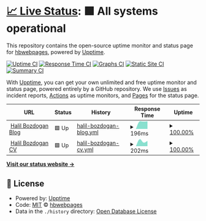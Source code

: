 # [📈 Live Status](https://hbwebpages.github.io/halilbozdoganstatus): <!--live status--> **🟩 All systems operational**

This repository contains the open-source uptime monitor and status page for [hbwebpages](https://hbwebpages.github.io/halilbozdoganstatus), powered by [Upptime](https://github.com/upptime/upptime).

[![Uptime CI](https://github.com/koj-co/upptime/workflows/Uptime%20CI/badge.svg)](https://github.com/koj-co/upptime/actions?query=workflow%3A%22Uptime+CI%22)
[![Response Time CI](https://github.com/koj-co/upptime/workflows/Response%20Time%20CI/badge.svg)](https://github.com/koj-co/upptime/actions?query=workflow%3A%22Response+Time+CI%22)
[![Graphs CI](https://github.com/koj-co/upptime/workflows/Graphs%20CI/badge.svg)](https://github.com/koj-co/upptime/actions?query=workflow%3A%22Graphs+CI%22)
[![Static Site CI](https://github.com/koj-co/upptime/workflows/Static%20Site%20CI/badge.svg)](https://github.com/koj-co/upptime/actions?query=workflow%3A%22Static+Site+CI%22)
[![Summary CI](https://github.com/koj-co/upptime/workflows/Summary%20CI/badge.svg)](https://github.com/koj-co/upptime/actions?query=workflow%3A%22Summary+CI%22)

With [Upptime](https://upptime.js.org), you can get your own unlimited and free uptime monitor and status page, powered entirely by a GitHub repository. We use [Issues](https://github.com/hbwebpages/halilbozdoganstatus/issues) as incident reports, [Actions](https://github.com/hbwebpages/halilbozdoganstatus/actions) as uptime monitors, and [Pages](https://hbwebpages.github.io/halilbozdoganstatus) for the status page.

<!--start: status pages-->
<!-- This summary is generated by Upptime (https://github.com/upptime/upptime) -->
<!-- Do not edit this manually, your changes will be overwritten -->
<!-- prettier-ignore -->
| URL | Status | History | Response Time | Uptime |
| --- | ------ | ------- | ------------- | ------ |
| <img alt="" src="https://favicons.githubusercontent.com/www.halilbozdogan.com" height="13"> [Halil Bozdogan Blog](https://www.halilbozdogan.com) | 🟩 Up | [halil-bozdogan-blog.yml](https://github.com/hbwebpages/halilbozdoganstatus/commits/master/history/halil-bozdogan-blog.yml) | <details><summary><img alt="Response time graph" src="./graphs/halil-bozdogan-blog/response-time-week.png" height="20"> 196ms</summary><br><a href="https://hbwebpages.github.io/halilbozdoganstatus/history/halil-bozdogan-blog"><img alt="Response time 196" src="https://img.shields.io/endpoint?url=https%3A%2F%2Fraw.githubusercontent.com%2Fhbwebpages%2Fhalilbozdoganstatus%2Fmaster%2Fapi%2Fhalil-bozdogan-blog%2Fresponse-time.json"></a><br><a href="https://hbwebpages.github.io/halilbozdoganstatus/history/halil-bozdogan-blog"><img alt="24-hour response time 198" src="https://img.shields.io/endpoint?url=https%3A%2F%2Fraw.githubusercontent.com%2Fhbwebpages%2Fhalilbozdoganstatus%2Fmaster%2Fapi%2Fhalil-bozdogan-blog%2Fresponse-time-day.json"></a><br><a href="https://hbwebpages.github.io/halilbozdoganstatus/history/halil-bozdogan-blog"><img alt="7-day response time 196" src="https://img.shields.io/endpoint?url=https%3A%2F%2Fraw.githubusercontent.com%2Fhbwebpages%2Fhalilbozdoganstatus%2Fmaster%2Fapi%2Fhalil-bozdogan-blog%2Fresponse-time-week.json"></a><br><a href="https://hbwebpages.github.io/halilbozdoganstatus/history/halil-bozdogan-blog"><img alt="30-day response time 196" src="https://img.shields.io/endpoint?url=https%3A%2F%2Fraw.githubusercontent.com%2Fhbwebpages%2Fhalilbozdoganstatus%2Fmaster%2Fapi%2Fhalil-bozdogan-blog%2Fresponse-time-month.json"></a><br><a href="https://hbwebpages.github.io/halilbozdoganstatus/history/halil-bozdogan-blog"><img alt="1-year response time 196" src="https://img.shields.io/endpoint?url=https%3A%2F%2Fraw.githubusercontent.com%2Fhbwebpages%2Fhalilbozdoganstatus%2Fmaster%2Fapi%2Fhalil-bozdogan-blog%2Fresponse-time-year.json"></a></details> | <details><summary><a href="https://hbwebpages.github.io/halilbozdoganstatus/history/halil-bozdogan-blog">100.00%</a></summary><a href="https://hbwebpages.github.io/halilbozdoganstatus/history/halil-bozdogan-blog"><img alt="All-time uptime 100.00%" src="https://img.shields.io/endpoint?url=https%3A%2F%2Fraw.githubusercontent.com%2Fhbwebpages%2Fhalilbozdoganstatus%2Fmaster%2Fapi%2Fhalil-bozdogan-blog%2Fuptime.json"></a><br><a href="https://hbwebpages.github.io/halilbozdoganstatus/history/halil-bozdogan-blog"><img alt="24-hour uptime 100.00%" src="https://img.shields.io/endpoint?url=https%3A%2F%2Fraw.githubusercontent.com%2Fhbwebpages%2Fhalilbozdoganstatus%2Fmaster%2Fapi%2Fhalil-bozdogan-blog%2Fuptime-day.json"></a><br><a href="https://hbwebpages.github.io/halilbozdoganstatus/history/halil-bozdogan-blog"><img alt="7-day uptime 100.00%" src="https://img.shields.io/endpoint?url=https%3A%2F%2Fraw.githubusercontent.com%2Fhbwebpages%2Fhalilbozdoganstatus%2Fmaster%2Fapi%2Fhalil-bozdogan-blog%2Fuptime-week.json"></a><br><a href="https://hbwebpages.github.io/halilbozdoganstatus/history/halil-bozdogan-blog"><img alt="30-day uptime 100.00%" src="https://img.shields.io/endpoint?url=https%3A%2F%2Fraw.githubusercontent.com%2Fhbwebpages%2Fhalilbozdoganstatus%2Fmaster%2Fapi%2Fhalil-bozdogan-blog%2Fuptime-month.json"></a><br><a href="https://hbwebpages.github.io/halilbozdoganstatus/history/halil-bozdogan-blog"><img alt="1-year uptime 100.00%" src="https://img.shields.io/endpoint?url=https%3A%2F%2Fraw.githubusercontent.com%2Fhbwebpages%2Fhalilbozdoganstatus%2Fmaster%2Fapi%2Fhalil-bozdogan-blog%2Fuptime-year.json"></a></details>
| <img alt="" src="https://favicons.githubusercontent.com/cv.halilbozdogan.com" height="13"> [Halil Bozdogan CV](https://cv.halilbozdogan.com) | 🟩 Up | [halil-bozdogan-cv.yml](https://github.com/hbwebpages/halilbozdoganstatus/commits/master/history/halil-bozdogan-cv.yml) | <details><summary><img alt="Response time graph" src="./graphs/halil-bozdogan-cv/response-time-week.png" height="20"> 202ms</summary><br><a href="https://hbwebpages.github.io/halilbozdoganstatus/history/halil-bozdogan-cv"><img alt="Response time 202" src="https://img.shields.io/endpoint?url=https%3A%2F%2Fraw.githubusercontent.com%2Fhbwebpages%2Fhalilbozdoganstatus%2Fmaster%2Fapi%2Fhalil-bozdogan-cv%2Fresponse-time.json"></a><br><a href="https://hbwebpages.github.io/halilbozdoganstatus/history/halil-bozdogan-cv"><img alt="24-hour response time 200" src="https://img.shields.io/endpoint?url=https%3A%2F%2Fraw.githubusercontent.com%2Fhbwebpages%2Fhalilbozdoganstatus%2Fmaster%2Fapi%2Fhalil-bozdogan-cv%2Fresponse-time-day.json"></a><br><a href="https://hbwebpages.github.io/halilbozdoganstatus/history/halil-bozdogan-cv"><img alt="7-day response time 202" src="https://img.shields.io/endpoint?url=https%3A%2F%2Fraw.githubusercontent.com%2Fhbwebpages%2Fhalilbozdoganstatus%2Fmaster%2Fapi%2Fhalil-bozdogan-cv%2Fresponse-time-week.json"></a><br><a href="https://hbwebpages.github.io/halilbozdoganstatus/history/halil-bozdogan-cv"><img alt="30-day response time 202" src="https://img.shields.io/endpoint?url=https%3A%2F%2Fraw.githubusercontent.com%2Fhbwebpages%2Fhalilbozdoganstatus%2Fmaster%2Fapi%2Fhalil-bozdogan-cv%2Fresponse-time-month.json"></a><br><a href="https://hbwebpages.github.io/halilbozdoganstatus/history/halil-bozdogan-cv"><img alt="1-year response time 202" src="https://img.shields.io/endpoint?url=https%3A%2F%2Fraw.githubusercontent.com%2Fhbwebpages%2Fhalilbozdoganstatus%2Fmaster%2Fapi%2Fhalil-bozdogan-cv%2Fresponse-time-year.json"></a></details> | <details><summary><a href="https://hbwebpages.github.io/halilbozdoganstatus/history/halil-bozdogan-cv">100.00%</a></summary><a href="https://hbwebpages.github.io/halilbozdoganstatus/history/halil-bozdogan-cv"><img alt="All-time uptime 100.00%" src="https://img.shields.io/endpoint?url=https%3A%2F%2Fraw.githubusercontent.com%2Fhbwebpages%2Fhalilbozdoganstatus%2Fmaster%2Fapi%2Fhalil-bozdogan-cv%2Fuptime.json"></a><br><a href="https://hbwebpages.github.io/halilbozdoganstatus/history/halil-bozdogan-cv"><img alt="24-hour uptime 100.00%" src="https://img.shields.io/endpoint?url=https%3A%2F%2Fraw.githubusercontent.com%2Fhbwebpages%2Fhalilbozdoganstatus%2Fmaster%2Fapi%2Fhalil-bozdogan-cv%2Fuptime-day.json"></a><br><a href="https://hbwebpages.github.io/halilbozdoganstatus/history/halil-bozdogan-cv"><img alt="7-day uptime 100.00%" src="https://img.shields.io/endpoint?url=https%3A%2F%2Fraw.githubusercontent.com%2Fhbwebpages%2Fhalilbozdoganstatus%2Fmaster%2Fapi%2Fhalil-bozdogan-cv%2Fuptime-week.json"></a><br><a href="https://hbwebpages.github.io/halilbozdoganstatus/history/halil-bozdogan-cv"><img alt="30-day uptime 100.00%" src="https://img.shields.io/endpoint?url=https%3A%2F%2Fraw.githubusercontent.com%2Fhbwebpages%2Fhalilbozdoganstatus%2Fmaster%2Fapi%2Fhalil-bozdogan-cv%2Fuptime-month.json"></a><br><a href="https://hbwebpages.github.io/halilbozdoganstatus/history/halil-bozdogan-cv"><img alt="1-year uptime 100.00%" src="https://img.shields.io/endpoint?url=https%3A%2F%2Fraw.githubusercontent.com%2Fhbwebpages%2Fhalilbozdoganstatus%2Fmaster%2Fapi%2Fhalil-bozdogan-cv%2Fuptime-year.json"></a></details>

<!--end: status pages-->

[**Visit our status website →**](https://hbwebpages.github.io/halilbozdoganstatus)

## 📄 License

- Powered by: [Upptime](https://github.com/upptime/upptime)
- Code: [MIT](./LICENSE) © [hbwebpages](https://hbwebpages.github.io/halilbozdoganstatus)
- Data in the `./history` directory: [Open Database License](https://opendatacommons.org/licenses/odbl/1-0/)
